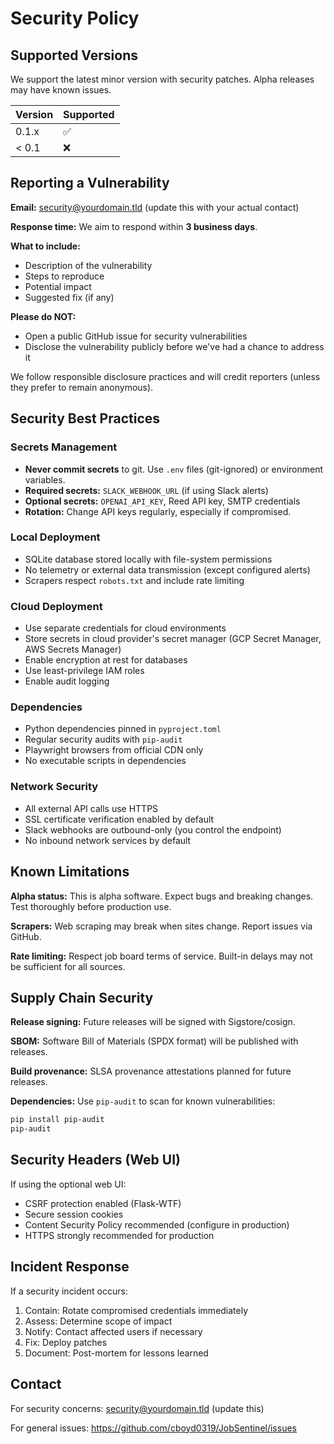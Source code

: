 # Security Policy

## Supported Versions

We support the latest minor version with security patches. Alpha releases may have known issues.

| Version | Supported          |
| ------- | ------------------ |
| 0.1.x   | :white_check_mark: |
| < 0.1   | :x:                |

## Reporting a Vulnerability

**Email:** security@yourdomain.tld (update this with your actual contact)

**Response time:** We aim to respond within **3 business days**.

**What to include:**
- Description of the vulnerability
- Steps to reproduce
- Potential impact
- Suggested fix (if any)

**Please do NOT:**
- Open a public GitHub issue for security vulnerabilities
- Disclose the vulnerability publicly before we've had a chance to address it

We follow responsible disclosure practices and will credit reporters (unless they prefer to remain anonymous).

## Security Best Practices

### Secrets Management
- **Never commit secrets** to git. Use `.env` files (git-ignored) or environment variables.
- **Required secrets:** `SLACK_WEBHOOK_URL` (if using Slack alerts)
- **Optional secrets:** `OPENAI_API_KEY`, Reed API key, SMTP credentials
- **Rotation:** Change API keys regularly, especially if compromised.

### Local Deployment
- SQLite database stored locally with file-system permissions
- No telemetry or external data transmission (except configured alerts)
- Scrapers respect `robots.txt` and include rate limiting

### Cloud Deployment
- Use separate credentials for cloud environments
- Store secrets in cloud provider's secret manager (GCP Secret Manager, AWS Secrets Manager)
- Enable encryption at rest for databases
- Use least-privilege IAM roles
- Enable audit logging

### Dependencies
- Python dependencies pinned in `pyproject.toml`
- Regular security audits with `pip-audit`
- Playwright browsers from official CDN only
- No executable scripts in dependencies

### Network Security
- All external API calls use HTTPS
- SSL certificate verification enabled by default
- Slack webhooks are outbound-only (you control the endpoint)
- No inbound network services by default

## Known Limitations

**Alpha status:** This is alpha software. Expect bugs and breaking changes. Test thoroughly before production use.

**Scrapers:** Web scraping may break when sites change. Report issues via GitHub.

**Rate limiting:** Respect job board terms of service. Built-in delays may not be sufficient for all sources.

## Supply Chain Security

**Release signing:** Future releases will be signed with Sigstore/cosign.

**SBOM:** Software Bill of Materials (SPDX format) will be published with releases.

**Build provenance:** SLSA provenance attestations planned for future releases.

**Dependencies:** Use `pip-audit` to scan for known vulnerabilities:
```bash
pip install pip-audit
pip-audit
```

## Security Headers (Web UI)

If using the optional web UI:
- CSRF protection enabled (Flask-WTF)
- Secure session cookies
- Content Security Policy recommended (configure in production)
- HTTPS strongly recommended for production

## Incident Response

If a security incident occurs:
1. Contain: Rotate compromised credentials immediately
2. Assess: Determine scope of impact
3. Notify: Contact affected users if necessary
4. Fix: Deploy patches
5. Document: Post-mortem for lessons learned

## Contact

For security concerns: security@yourdomain.tld (update this)

For general issues: https://github.com/cboyd0319/JobSentinel/issues
